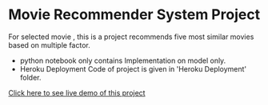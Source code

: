 #  Movie Recommender System Project

For selected movie , this is a project recommends five most similar movies based on multiple factor.

- python notebook only contains Implementation on model only.
- Heroku Deployment Code of project is given in 
'Heroku Deployment' folder.

[Click here to see live demo of this project](https://www.google.com)
